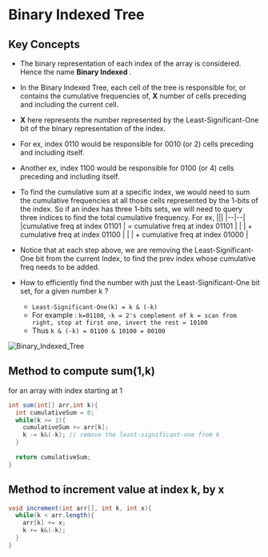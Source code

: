 # Binary Indexed Tree

## Key Concepts
- The binary representation of each index of the array is considered. Hence the name **Binary Indexed** .
- In the Binary Indexed Tree, each cell of the tree is responsible for, or contains the cumulative frequencies of, **X** number of cells preceding and including the current cell.
- **X** here represents the number represented by the Least-Significant-One bit of the binary representation of the index.
- For ex, index 0110 would be responsible for 0010 (or 2) cells preceding and including itself.
- Another ex, index 1100 would be responsible for 0100 (or 4) cells preceding and including itself.
- To find the cumulative sum at a specific index, we would need to sum the cumulative frequencies at all those cells represented by the 1-bits of the index. 
  So if an index has three 1-bits sets, we will need to query three indices to find the total cumulative frequency.
  For ex, 
  |||
  |--|--|
  |cumulative freq at index 01101 | = cumulative freq at index 01101 |
  | | + cumulative freq at index 01100 |
  | | + cumulative freq at index 01000 |
  
- Notice that at each step above, we are removing the Least-Significant-One bit from the current Index, to find the prev index whose cumulative freq needs to be added. 
- How to efficiently find the number with just the Least-Significant-One bit set, for a given number k ?
  - ```Least-Significant-One(k) = k & (-k)```
  - For example : ```k=01100```, ```-k = 2's complement of k = scan from right, stop at first one, invert the rest = 10100```
  - Thus ```k & (-k) = 01100 & 10100 = 00100```
     

![Binary_Indexed_Tree](https://user-images.githubusercontent.com/13499858/144253536-c92e9ead-2d1f-41bf-a8d8-f43f38aa335f.png)

## Method to compute sum(1,k)
for an array with index starting at 1

```java
int sum(int[] arr,int k){
  int cumulativeSum = 0;
  while(k >= 1){
    cumulativeSum += arr[k];
    k -= k&(-k); // remove the least-significant-one from k
  }
  
  return cumulativeSum;
}
```

## Method to increment value at index k, by x

```java
void increment(int arr[], int k, int x){
  while(k < arr.length){
    arr[k] += x;
    k += k&(-k);
  }
}
```

